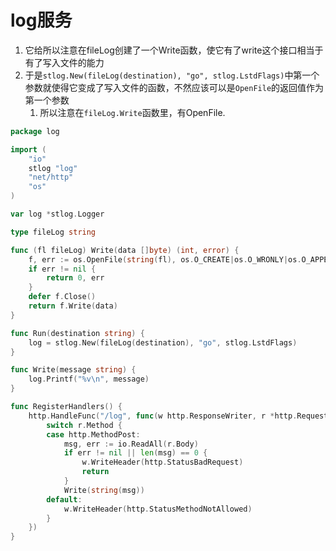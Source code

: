 # log服务

1. 它给所以注意在fileLog创建了一个Write函数，使它有了write这个接口相当于有了写入文件的能力
2. 于是`stlog.New(fileLog(destination), "go", stlog.LstdFlags)`中第一个参数就使得它变成了写入文件的函数，不然应该可以是`OpenFile`的返回值作为第一个参数
   1. 所以注意在`fileLog.Write`函数里，有OpenFile.

```Go
package log

import (
	"io"
	stlog "log"
	"net/http"
	"os"
)

var log *stlog.Logger

type fileLog string

func (fl fileLog) Write(data []byte) (int, error) {
	f, err := os.OpenFile(string(fl), os.O_CREATE|os.O_WRONLY|os.O_APPEND, 0600)
	if err != nil {
		return 0, err
	}
	defer f.Close()
	return f.Write(data)
}

func Run(destination string) {
	log = stlog.New(fileLog(destination), "go", stlog.LstdFlags)
}

func Write(message string) {
	log.Printf("%v\n", message)
}

func RegisterHandlers() {
	http.HandleFunc("/log", func(w http.ResponseWriter, r *http.Request) {
		switch r.Method {
		case http.MethodPost:
			msg, err := io.ReadAll(r.Body)
			if err != nil || len(msg) == 0 {
				w.WriteHeader(http.StatusBadRequest)
				return
			}
			Write(string(msg))
		default:
			w.WriteHeader(http.StatusMethodNotAllowed)
		}
	})
}
```